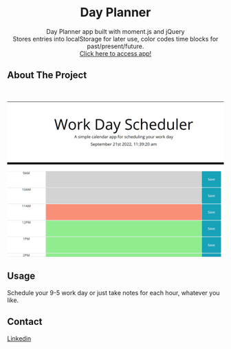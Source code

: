 
</br>

<h1 align="center">Day Planner</h1>

  <p align="center">
    Day Planner app built with moment.js and jQuery
    <br />
    Stores entries into localStorage for later use, color codes time blocks for past/present/future.
    <br />
    <a href="https://shiver750.github.io/Day-Planner/">Click here to access app!</a>
  </p>
</div>

<!-- ABOUT THE PROJECT -->
## About The Project
</br>

![Product Name Screen Shot](./Assets/day-planner.gif)

<!-- USAGE EXAMPLES -->
## Usage

Schedule your 9-5 work day or just take notes for each hour, whatever you like.

<!-- CONTACT -->
## Contact
<a href="https://www.linkedin.com/in/matt-szmytkowski-5418071a6/">Linkedin</a>

